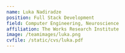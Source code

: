 ```yaml
---
name: Luka Nadiradze
position: Full Stack Development
field: Computer Engineering, Neuroscience
affiliation: The Works Research Institute
image: /teamimages/luka.png
cvfile: /static/cvs/luka.pdf
---
```

